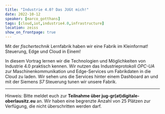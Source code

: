 ```yaml
---
title: "Industrie 4.0? Das JUGt mich!"
date: 2022-10-12
speaker: [marco_gotthans]
tags: [cloud,iot,industrie4.0,infrastructure]
location: zeiss
show_on_frontpage: true
---
```


Mit der *fischertechnik* Lernfabrik haben wir eine Fabrik im Kleinformat! Steuerung, Edge und Cloud in Einem!

In diesem Vortrag lernen wir die Technologien und Möglichkeiten von Industrie 4.0 praktisch kennen. Wir nutzen das Industrieprotokoll *OPC-UA* zur Maschinenkommunikation und Edge-Services um Fabrikdaten in die Cloud zu laden. Wir sehen uns die Services hinter einem Dashboard an und mit der Siemens *S7* Steuerung tunen wir unsere Fabrik.

---

Hinweis: Bitte meldet euch zur **Teilnahme über jug-gr(at)digitale-oberlausitz.eu** an. Wir haben eine begrenzte Anzahl von 25 Plätzen zur Verfügung, die nicht überschritten werden darf.
